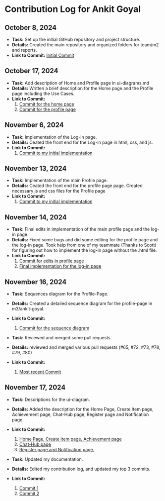 # Contribution Log for Ankit Goyal

## October 8, 2024

- **Task:** Set up the initial GitHub repository and project structure.
- **Details:** Created the main repository and organized folders for team/m2 and reports.
- **Link to Commit:**  [Initial Commit](https://github.com/ankitgoyal0106/326-Group-Project/commit/aeb5fd20fa964e6aa7d805033bfda3d3d0e05a14)

## October 17, 2024

- **Task:** Add description of Home and Profile page in ui-diagrams.md
- **Details:** Written a brief description for the Home page and the Profile page including the Use Cases.
- **Link to Commit:**
    1. [Commit for the home page](https://github.com/ankitgoyal0106/326-Group-Project/commit/d67bd2c39da4c95d820834b6f6d9dea23ed9b3ae)
    2. [Commit for the profile page](https://github.com/ankitgoyal0106/326-Group-Project/commit/bdb20dd3d299b292c07c5eba8a7849e243311535)

## November 6, 2024
- **Task:** Implementation of the Log-in page.
- **Details:** Ceated the front end for the Log-in page in html, css, and js. 
- **Link to Commit:**
    1. [Commit to my initial implementation](https://github.com/ankitgoyal0106/Swap-Shop/commit/edb19579980705a2c8455d3a36ce75eb88115ca9)

## November 13, 2024

- **Task:** Implementation of the main Profile page.
- **Details:** Ceated the front end for the profile page page. Created necessary js and css files for the Profile page
- **Link to Commit:**
    1. [Commit to my initial implementation](https://github.com/ankitgoyal0106/Swap-Shop/commit/81f80851e990380a96b6b87a3efb1bf8beecf1bc)

## November 14, 2024

- **Task:** Final edits in implementation of the main profile page and the log-in page.
- **Details:** Fixed some bugs and did some editing for the profile page and the log-in page. Took help from one of my teammate (Thanks to Scott) for figuring out how to implement the log-in page without the .html file.  
- **Link to Commit:**
    1. [Commit for edits in profile page](https://github.com/ankitgoyal0106/Swap-Shop/commit/75e1eeddc09c7f1d375bd9f19fa1473a3fc81143)
    2. [Final implementation for the log-in page](https://github.com/ankitgoyal0106/Swap-Shop/commit/b64dc83717ce6342835dc5d96968ae7e6783f71d)

## November 16, 2024

- **Task:** Sequences diagram for the Profile-Page.
- **Details:** Created a detailed sequence diagram for the profile-page in m3/ankit-goyal.
- **Link to Commit:**
    1. [Commit for the sequence diagram](https://github.com/ankitgoyal0106/Swap-Shop/commit/587b417e90bdfd4f0096b8656f1622fd7517fc9f)

- **Task:** Reviewed and merged some pull requests.
- **Details:** reviewed and merged various pull requests (#65, #72, #73, #78, #79, #80)
- **Link to Commit:**
    1. [Most recent Commit](https://github.com/ankitgoyal0106/Swap-Shop/commit/4084e65fb4df7b36bae0db73113ee0f1889aacae)
## November 17, 2024

- **Task:** Descriptions for the ui-diagram.
- **Details:** Added the description for the Home Page, Create Item page, Achievement page, Chat-Hub page, Register page and Notification page.
- **Link to Commit:**
    1. [Home Page, Create Item page, Achievement page](https://github.com/ankitgoyal0106/Swap-Shop/commit/bdf49373a00d42b9d6082d9accc3e45838a780cc)
    2. [Chat-Hub page](https://github.com/ankitgoyal0106/Swap-Shop/commit/e2ea6b21be55ed2726a107db1667865892eded04)
    3. [Register page and Notification page.](https://github.com/ankitgoyal0106/Swap-Shop/commit/4799dcfb649ad157a01541ad4e344f6f31e565da)

- **Task:** Updated my documentation.
- **Details:** Edited my contribution log, and updated my top 3 commits.
- **Link to Commit:**
    1. [Commit 1](https://github.com/ankitgoyal0106/Swap-Shop/commit/531d40f8dd7d3bd5d70e513346590434c7be2586)
    2. [Commit 2](https://github.com/ankitgoyal0106/Swap-Shop/commit/e5bfb8e8921d96f260b25472ec5d4838c3c0b015)



